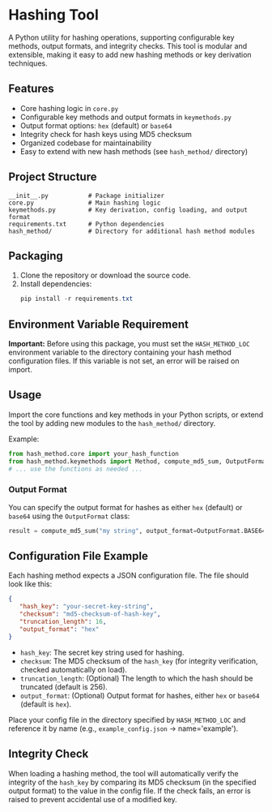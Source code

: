 # Hashing Tool

A Python utility for hashing operations, supporting configurable key methods, output formats, and integrity checks. This tool is modular and extensible, making it easy to add new hashing methods or key derivation techniques.

## Features
- Core hashing logic in `core.py`
- Configurable key methods and output formats in `keymethods.py`
- Output format options: `hex` (default) or `base64`
- Integrity check for hash keys using MD5 checksum
- Organized codebase for maintainability
- Easy to extend with new hash methods (see `hash_method/` directory)

## Project Structure
```
__init__.py           # Package initializer
core.py               # Main hashing logic
keymethods.py         # Key derivation, config loading, and output format
requirements.txt      # Python dependencies
hash_method/          # Directory for additional hash method modules
```

## Packaging
1. Clone the repository or download the source code.
2. Install dependencies:
   ```powershell
   pip install -r requirements.txt
   ```

## Environment Variable Requirement
**Important:** Before using this package, you must set the `HASH_METHOD_LOC` environment variable to the directory containing your hash method configuration files. If this variable is not set, an error will be raised on import.

## Usage
Import the core functions and key methods in your Python scripts, or extend the tool by adding new modules to the `hash_method/` directory.

Example:
```python
from hash_method.core import your_hash_function
from hash_method.keymethods import Method, compute_md5_sum, OutputFormat
# ... use the functions as needed ...
```

### Output Format
You can specify the output format for hashes as either `hex` (default) or `base64` using the `OutputFormat` class:

```python
result = compute_md5_sum("my string", output_format=OutputFormat.BASE64)
```

## Configuration File Example

Each hashing method expects a JSON configuration file. The file should look like this:

```json
{
   "hash_key": "your-secret-key-string",
   "checksum": "md5-checksum-of-hash-key",
   "truncation_length": 16,
   "output_format": "hex"
}
```

- `hash_key`: The secret key string used for hashing.
- `checksum`: The MD5 checksum of the `hash_key` (for integrity verification, checked automatically on load).
- `truncation_length`: (Optional) The length to which the hash should be truncated (default is 256).
- `output_format`: (Optional) Output format for hashes, either `hex` or `base64` (default is `hex`).

Place your config file in the directory specified by `HASH_METHOD_LOC` and reference it by name (e.g., `example_config.json` → name='example').

## Integrity Check
When loading a hashing method, the tool will automatically verify the integrity of the `hash_key` by comparing its MD5 checksum (in the specified output format) to the value in the config file. If the check fails, an error is raised to prevent accidental use of a modified key.
